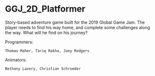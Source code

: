 # GGJ_2D_Platformer

Story-based adventure game built for the 2019 Global Game Jam. The player needs to find his way home, and complete some challenges along the way. What will he find on his journey?

Programmers:

    Thomas Maher, Tariq Rakha, Joey Rodgers

Animators:

    Bethany Lavery, Christian Schroeder
